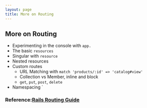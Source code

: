 ```yaml
---
layout: page
title: More on Routing
---
```


## More on Routing

* Experimenting in the console with `app.`
* The basic `resources`
* Singular with `resource`
* Nested resources
* Custom routes
  * URL Matching with `match 'products/:id' => 'catalog#view'`
  * Collection vs Member, inline and block
  * `get`, `put`, `post`, `delete`
* Namespacing	`

### Reference:[Rails Routing Guide](http://guides.rubyonrails.org/routing.html)